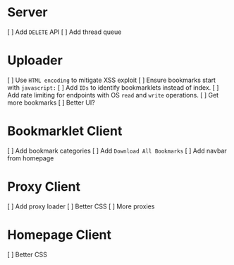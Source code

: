 # Server
 [ ] Add `DELETE` API
 [ ] Add thread queue

# Uploader
 [ ] Use `HTML encoding` to mitigate XSS exploit
 [ ] Ensure bookmarks start with `javascript:`
 [ ] Add `IDs` to identify bookmarklets instead of index.
 [ ] Add rate limiting for endpoints with OS `read` and `write` operations.
 [ ] Get more bookmarks
 [ ] Better UI?

# Bookmarklet Client
 [ ] Add bookmark categories
 [ ] Add `Download All Bookmarks`
 [ ] Add navbar from homepage

# Proxy Client
 [ ] Add proxy loader
 [ ] Better CSS
 [ ] More proxies

# Homepage Client
 [ ] Better CSS